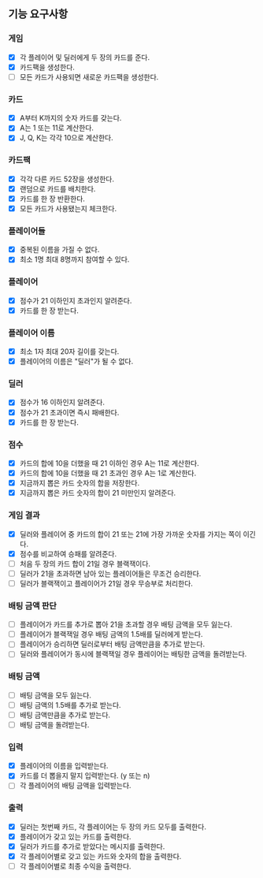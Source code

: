 ## 기능 요구사항

### 게임

- [x] 각 플레이어 및 딜러에게 두 장의 카드를 준다.
- [x] 카드팩을 생성한다.
- [ ] 모든 카드가 사용되면 새로운 카드팩을 생성한다.

### 카드

- [x] A부터 K까지의 숫자 카드를 갖는다.
- [x] A는 1 또는 11로 계산한다.
- [x] J, Q, K는 각각 10으로 계산한다.

### 카드팩

- [x] 각각 다른 카드 52장을 생성한다.
- [x] 랜덤으로 카드를 배치한다.
- [x] 카드를 한 장 반환한다.
- [x] 모든 카드가 사용됐는지 체크한다.

### 플레이어들

- [x] 중복된 이름을 가질 수 없다.
- [x] 최소 1명 최대 8명까지 참여할 수 있다.

### 플레이어

- [x] 점수가 21 이하인지 초과인지 알려준다.
- [x] 카드를 한 장 받는다.

### 플레이어 이름

- [x] 최소 1자 최대 20자 길이를 갖는다.
- [x] 플레이어의 이름은 "딜러"가 될 수 없다.

### 딜러

- [x] 점수가 16 이하인지 알려준다.
- [x] 점수가 21 초과이면 즉시 패배한다.
- [x] 카드를 한 장 받는다.

### 점수

- [x] 카드의 합에 10을 더했을 때 21 이하인 경우 A는 11로 계산한다.
- [x] 카드의 합에 10을 더했을 때 21 초과인 경우 A는 1로 계산한다.
- [x] 지금까지 뽑은 카드 숫자의 합을 저장한다.
- [x] 지금까지 뽑은 카드 숫자의 합이 21 미만인지 알려준다.

### 게임 결과

- [x] 딜러와 플레이어 중 카드의 합이 21 또는 21에 가장 가까운 숫자를 가지는 쪽이 이긴다.
- [x] 점수를 비교하여 승패를 알려준다.
- [ ] 처음 두 장의 카드 합이 21일 경우 블랙잭이다.
- [ ] 딜러가 21을 초과하면 남아 있는 플레이어들은 무조건 승리한다.
- [ ] 딜러가 블랙잭이고 플레이어가 21일 경우 무승부로 처리한다.

### 배팅 금액 판단

- [ ] 플레이어가 카드를 추가로 뽑아 21을 초과할 경우 배팅 금액을 모두 잃는다.
- [ ] 플레이어가 블랙잭일 경우 배팅 금액의 1.5배를 딜러에게 받는다.
- [ ] 플레이어가 승리하면 딜러로부터 배팅 금액만큼을 추가로 받는다.
- [ ] 딜러와 플레이어가 동시에 블랙잭일 경우 플레이어는 배팅한 금액을 돌려받는다.

### 배팅 금액

- [ ] 배팅 금액을 모두 잃는다.
- [ ] 배팅 금액의 1.5배를 추가로 받는다.
- [ ] 배팅 금액만큼을 추가로 받는다.
- [ ] 배팅 금액을 돌려받는다.

### 입력

- [x] 플레이어의 이름을 입력받는다.
- [x] 카드를 더 뽑을지 말지 입력받는다. (y 또는 n)
- [ ] 각 플레이어의 배팅 금액을 입력받는다.

### 출력

- [x] 딜러는 첫번째 카드, 각 플레이어는 두 장의 카드 모두를 출력한다.
- [x] 플레이어가 갖고 있는 카드를 출력한다.
- [x] 딜러가 카드를 추가로 받았다는 메시지를 출력한다.
- [x] 각 플레이어별로 갖고 있는 카드와 숫자의 합을 출력한다.
- [ ] 각 플레이어별로 최종 수익을 출력한다.
